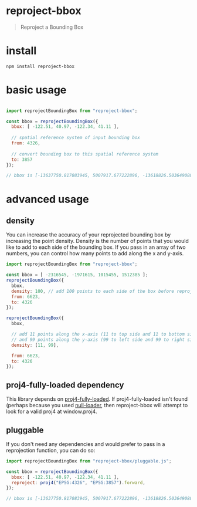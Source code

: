 # reproject-bbox
> Reproject a Bounding Box

# install
```bash
npm install reproject-bbox
```

# basic usage
```javascript

import reprojectBoundingBox from "reproject-bbox";

const bbox = reprojectBoundingBox({
  bbox: [ -122.51, 40.97, -122.34, 41.11 ],
  
  // spatial reference system of input bounding box
  from: 4326,
  
  // convert bounding box to this spatial reference system
  to: 3857
});

// bbox is [-13637750.817083945, 5007917.677222896, -13618826.503649088, 5028580.202823918]
```

# advanced usage
## density
You can increase the accuracy of your reprojected bounding box by increasing the point density.
Density is the number of points that you would like to add to each side of the bounding box.
If you pass in an array of two numbers, you can control how many points to add along the x and y-axis.
```js
import reprojectBoundingBox from "reproject-bbox";

const bbox = [ -2316545, -1971615, 1015455, 1512385 ];
reprojectBoundingBox({
  bbox,
  density: 100, // add 100 points to each side of the box before reprojecting
  from: 6623,
  to: 4326
});

reprojectBoundingBox({
  bbox,

  // add 11 points along the x-axis (11 to top side and 11 to bottom side)
  // and 99 points along the y-axis (99 to left side and 99 to right side)
  density: [11, 99], 

  from: 6623,
  to: 4326
});
```

## proj4-fully-loaded dependency
This library depends on [proj4-fully-loaded](https://github.com/DanielJDufour/proj4-fully-loaded).
If proj4-fully-loaded isn't found (perhaps because you used [null-loader](https://v4.webpack.js.org/loaders/null-loader/), then reproject-bbox will attempt to look for a valid proj4 at window.proj4.

## pluggable
If you don't need any dependencies and would prefer to pass in a reprojection function, you can do so:
```js
import reprojectBoundingBox from "reproject-bbox/pluggable.js";

const bbox = reprojectBoundingBox({
  bbox: [ -122.51, 40.97, -122.34, 41.11 ],
  reproject: proj4("EPSG:4326", "EPSG:3857").forward,
});

// bbox is [-13637750.817083945, 5007917.677222896, -13618826.503649088, 5028580.202823918]
```



